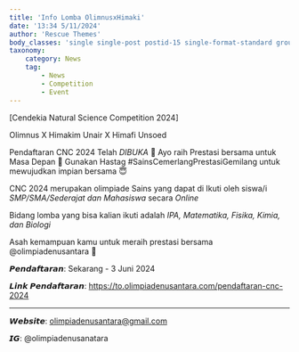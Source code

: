 ```yaml
---
title: 'Info Lomba OlimnusxHimaki'
date: '13:34 5/11/2024'
author: 'Rescue Themes'
body_classes: 'single single-post postid-15 single-format-standard group-blog'
taxonomy:
    category: News
    tag:
        - News
        - Competition
        - Event
---
```


[Cendekia Natural Science Competition 2024]

Olimnus X Himakim Unair X Himafi Unsoed

Pendaftaran CNC 2024 Telah *DIBUKA* 🥳
Ayo raih Prestasi bersama untuk Masa Depan 🙌 Gunakan Hastag #SainsCemerlangPrestasiGemilang untuk mewujudkan impian bersama 😇




CNC 2024 merupakan olimpiade Sains yang dapat di Ikuti oleh siswa/i *SMP/SMA/Sederajat dan Mahasiswa* secara *Online*

Bidang lomba yang bisa kalian ikuti adalah *IPA, Matematika, Fisika, Kimia, dan Biologi*

Asah kemampuan kamu untuk meraih prestasi bersama @olimpiadenusantara 🥳

𝙋𝙚𝙣𝙙𝙖𝙛𝙩𝙖𝙧𝙖𝙣: Sekarang - 3 Juni 2024

𝙇𝙞𝙣𝙠 𝙋𝙚𝙣𝙙𝙖𝙛𝙩𝙖𝙧𝙖𝙣: https://to.olimpiadenusantara.com/pendaftaran-cnc-2024
_________________________
𝙒𝙚𝙗𝙨𝙞𝙩𝙚: olimpiadenusantara@gmail.com

𝙄𝙂: @olimpiadenusanatara

